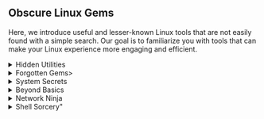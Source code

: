## Obscure Linux Gems
Here, we introduce useful and lesser-known Linux tools that are not easily found with a simple search. Our goal is to familiarize you with tools that can make your Linux experience more engaging and efficient.

<details>  
<summary>Hidden Utilities</summary>  

| Command | Description | Use Case | Installation | Usage | Output |  
| --- | --- | --- | --- | --- | --- |  
| [`shuf`](#shuf) | Randomly shuffle lines of a file. | Shuffle the lines of a file to randomize their order. | Pre-installed in most distributions. | <pre>shuf file.txt</pre> | Randomly shuffled lines from `file.txt`. |  
| [`tldr`](#tldr) | Simplified man pages for common commands. | Get quick, community-driven simplified examples of command usage. | `sudo apt install tldr` | <pre>tldr tar</pre> | A simple, quick summary of how to use the `tar` command. |  
| [`chattr`](#chattr) | Change file attributes on a Linux file system. | Make a file immutable (unable to be modified). | Pre-installed in most distributions. | <pre>sudo chattr +i file.txt</pre> | The file becomes immutable, preventing modifications. |  
| [`nl`](#nl) | Number the lines of a file. | Add line numbers at the beginning of each line in a file. | Pre-installed in most distributions. | <pre>nl file.txt</pre> | File with line numbers at the beginning of each line. |  
| [`rev`](#rev) | Reverse the lines of a file. | Reverse the characters of each line in a file. | Pre-installed in most distributions. | <pre>rev file.txt</pre> | The content of `file.txt` reversed character by character. |  

</details>

<details>  
<summary>Forgotten Gems>  


</details>  

<details>  
<summary>System Secrets</summary>  

TBA

</details>

<details>  
<summary>Beyond Basics</summary>  

TBA

</details>

<details>  
<summary>Network Ninja</summary>  


</details>

<details>  
<summary>Shell Sorcery"</summary>  

TBA

</details>


